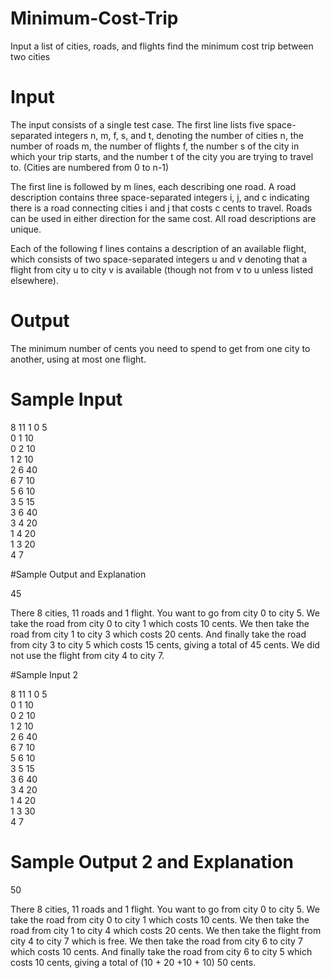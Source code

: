 # Minimum-Cost-Trip

Input a list of cities, roads, and flights find the minimum cost trip between two cities

# Input

The input consists of a single test case. The first line lists five space-separated integers n, m, f, s, and t, denoting the number of cities n, the number of roads m, the number of flights f, the number s of the city in which your trip starts, and the number t of the city you are trying to travel to. (Cities are numbered from 0 to n-1)

The first line is followed by m lines, each describing one road. A road description contains three space-separated integers i, j, and c indicating there is a road connecting cities i and j that costs c cents to travel. Roads can be used in either direction for the same cost. All road descriptions are unique.

Each of the following f lines contains a description of an available flight, which consists of two space-separated integers u and v denoting that a flight from city u to city v is available (though not from v to u unless listed elsewhere). 

# Output

The minimum number of cents you need to spend to get from one city to another, using at most one flight.

# Sample Input

8 11 1 0 5  
0 1 10  
0 2 10  
1 2 10  
2 6 40  
6 7 10  
5 6 10  
3 5 15  
3 6 40  
3 4 20  
1 4 20  
1 3 20  
4 7  

#Sample Output and Explanation

45

There 8 cities, 11 roads and 1 flight. You want to go from city 0 to city 5. We take the road from city 0 to city 1 which costs 10 cents. We then take the road from city 1 to city 3 which costs 20 cents. And finally take the road from city 3 to city 5 which costs 15 cents, giving a total of 45 cents. We did not use the flight from city 4 to city 7.

#Sample Input 2

8 11 1 0 5  
0 1 10  
0 2 10  
1 2 10  
2 6 40  
6 7 10  
5 6 10  
3 5 15  
3 6 40  
3 4 20  
1 4 20  
1 3 30  
4 7  

# Sample Output 2 and Explanation 

50

There 8 cities, 11 roads and 1 flight. You want to go from city 0 to city 5. We take the road from city 0 to city 1 which costs 10 cents. We then take the road from city 1 to city 4 which costs 20 cents. We then take the flight from city 4 to city 7 which is free. We then take the road from city 6 to city 7 which costs 10 cents. And finally take the road from city 6 to city 5 which costs 10 cents, giving a total of (10 + 20 +10 + 10) 50 cents. 
